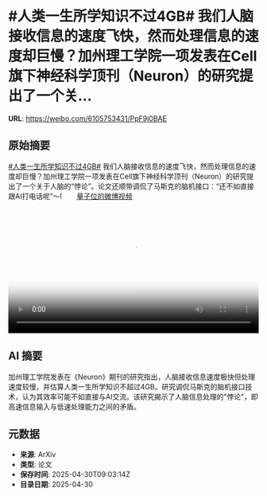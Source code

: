 # #人类一生所学知识不过4GB# 我们人脑接收信息的速度飞快，然而处理信息的速度却巨慢？加州理工学院一项发表在Cell旗下神经科学顶刊（Neuron）的研究提出了一个关...

**URL**: https://weibo.com/6105753431/PpF9j0BAE

## 原始摘要

<a href="https://m.weibo.cn/search?containerid=231522type%3D1%26t%3D10%26q%3D%23%E4%BA%BA%E7%B1%BB%E4%B8%80%E7%94%9F%E6%89%80%E5%AD%A6%E7%9F%A5%E8%AF%86%E4%B8%8D%E8%BF%874GB%23&amp;extparam=%23%E4%BA%BA%E7%B1%BB%E4%B8%80%E7%94%9F%E6%89%80%E5%AD%A6%E7%9F%A5%E8%AF%86%E4%B8%8D%E8%BF%874GB%23" data-hide=""><span class="surl-text">#人类一生所学知识不过4GB#</span></a> 我们人脑接收信息的速度飞快，然而处理信息的速度却巨慢？加州理工学院一项发表在Cell旗下神经科学顶刊（Neuron）的研究提出了一个关于人脑的“悖论”。论文还顺带调侃了马斯克的脑机接口：“还不如直接跟AI打电话呢”～<span class="url-icon"><img alt="[闭嘴]" src="https://h5.sinaimg.cn/m/emoticon/icon/default/d_bizui-3381378bab.png" style="width:1em; height:1em;" referrerpolicy="no-referrer"></span> <a href="https://video.weibo.com/show?fid=1034:5161160090255387" data-hide=""><span class="url-icon"><img style="width: 1rem;height: 1rem" src="https://h5.sinaimg.cn/upload/2015/09/25/3/timeline_card_small_video_default.png" referrerpolicy="no-referrer"></span><span class="surl-text">量子位的微博视频</span></a> <br clear="both"><div style="clear: both"></div><video controls="controls" poster="https://tvax2.sinaimg.cn/orj480/006Fd7o3ly1i0yw5uhvsmj30u01hc7aq.jpg" style="width: 100%"><source src="https://f.video.weibocdn.com/o0/wzrBNd8zlx08nSw1SXMk01041200CWX20E010.mp4?label=mp4_720p&amp;template=720x1280.24.0&amp;ori=0&amp;ps=1CwnkDw1GXwCQx&amp;Expires=1746007328&amp;ssig=rzMCUIulZa&amp;KID=unistore,video"><source src="https://f.video.weibocdn.com/o0/arkY9zS3lx08nSw1yawM01041200nd380E010.mp4?label=mp4_hd&amp;template=540x960.24.0&amp;ori=0&amp;ps=1CwnkDw1GXwCQx&amp;Expires=1746007328&amp;ssig=JgZc70Gp%2Bh&amp;KID=unistore,video"><source src="https://f.video.weibocdn.com/o0/5LWGvjFslx08nSw1eN6001041200ctgC0E010.mp4?label=mp4_ld&amp;template=360x640.24.0&amp;ori=0&amp;ps=1CwnkDw1GXwCQx&amp;Expires=1746007328&amp;ssig=onp%2FiXydvu&amp;KID=unistore,video"><p>视频无法显示，请前往<a href="https://video.weibo.com/show?fid=1034%3A5161160090255387" target="_blank" rel="noopener noreferrer">微博视频</a>观看。</p></video>

## AI 摘要

加州理工学院发表在《Neuron》期刊的研究指出，人脑接收信息速度极快但处理速度较慢，并估算人类一生所学知识不超过4GB。研究调侃马斯克的脑机接口技术，认为其效率可能不如直接与AI交流。该研究揭示了人脑信息处理的"悖论"，即高速信息输入与低速处理能力之间的矛盾。

## 元数据

- **来源**: ArXiv
- **类型**: 论文
- **保存时间**: 2025-04-30T09:03:14Z
- **目录日期**: 2025-04-30
